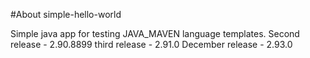 #About simple-hello-world

Simple java app for testing JAVA_MAVEN language templates.
Second release - 2.90.8899
third release - 2.91.0
December release - 2.93.0


